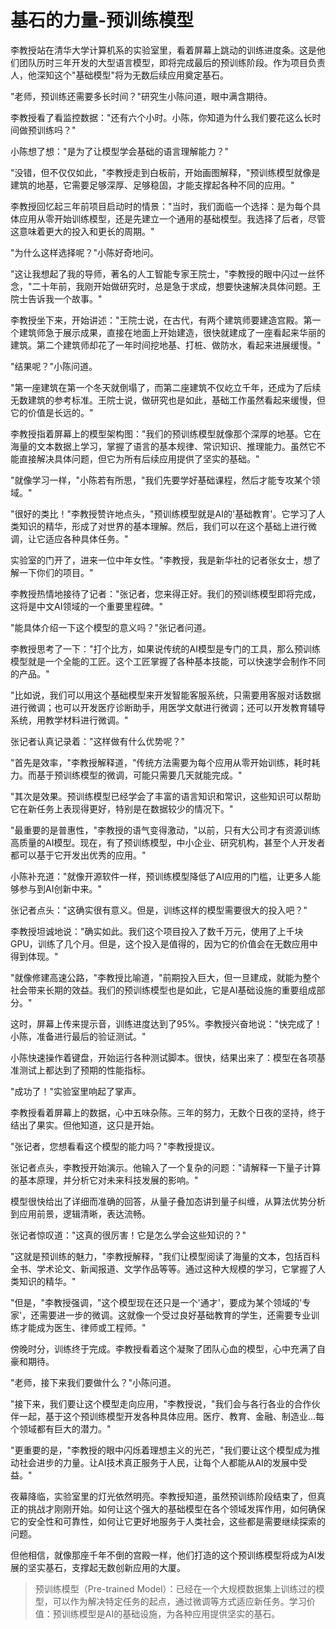 # 基石的力量-预训练模型

李教授站在清华大学计算机系的实验室里，看着屏幕上跳动的训练进度条。这是他们团队历时三年开发的大型语言模型，即将完成最后的预训练阶段。作为项目负责人，他深知这个"基础模型"将为无数后续应用奠定基石。

"老师，预训练还需要多长时间？"研究生小陈问道，眼中满含期待。

李教授看了看监控数据："还有六个小时。小陈，你知道为什么我们要花这么长时间做预训练吗？"

小陈想了想："是为了让模型学会基础的语言理解能力？"

"没错，但不仅仅如此，"李教授走到白板前，开始画图解释，"预训练模型就像是建筑的地基，它需要足够深厚、足够稳固，才能支撑起各种不同的应用。"

李教授回忆起三年前项目启动时的情景："当时，我们面临一个选择：是为每个具体应用从零开始训练模型，还是先建立一个通用的基础模型。我选择了后者，尽管这意味着更大的投入和更长的周期。"

"为什么这样选择呢？"小陈好奇地问。

"这让我想起了我的导师，著名的人工智能专家王院士，"李教授的眼中闪过一丝怀念，"二十年前，我刚开始做研究时，总是急于求成，想要快速解决具体问题。王院士告诉我一个故事。"

李教授坐下来，开始讲述："王院士说，在古代，有两个建筑师要建造宫殿。第一个建筑师急于展示成果，直接在地面上开始建造，很快就建成了一座看起来华丽的建筑。第二个建筑师却花了一年时间挖地基、打桩、做防水，看起来进展缓慢。"

"结果呢？"小陈问道。

"第一座建筑在第一个冬天就倒塌了，而第二座建筑不仅屹立千年，还成为了后续无数建筑的参考标准。王院士说，做研究也是如此，基础工作虽然看起来缓慢，但它的价值是长远的。"

李教授指着屏幕上的模型架构图："我们的预训练模型就像那个深厚的地基。它在海量的文本数据上学习，掌握了语言的基本规律、常识知识、推理能力。虽然它不能直接解决具体问题，但它为所有后续应用提供了坚实的基础。"

"就像学习一样，"小陈若有所思，"我们先要学好基础课程，然后才能专攻某个领域。"

"很好的类比！"李教授赞许地点头，"预训练模型就是AI的'基础教育'。它学习了人类知识的精华，形成了对世界的基本理解。然后，我们可以在这个基础上进行微调，让它适应各种具体任务。"

实验室的门开了，进来一位中年女性。"李教授，我是新华社的记者张女士，想了解一下你们的项目。"

李教授热情地接待了记者："张记者，您来得正好。我们的预训练模型即将完成，这将是中文AI领域的一个重要里程碑。"

"能具体介绍一下这个模型的意义吗？"张记者问道。

李教授思考了一下："打个比方，如果说传统的AI模型是专门的工具，那么预训练模型就是一个全能的工匠。这个工匠掌握了各种基本技能，可以快速学会制作不同的产品。"

"比如说，我们可以用这个基础模型来开发智能客服系统，只需要用客服对话数据进行微调；也可以开发医疗诊断助手，用医学文献进行微调；还可以开发教育辅导系统，用教学材料进行微调。"

张记者认真记录着："这样做有什么优势呢？"

"首先是效率，"李教授解释道，"传统方法需要为每个应用从零开始训练，耗时耗力。而基于预训练模型的微调，可能只需要几天就能完成。"

"其次是效果。预训练模型已经学会了丰富的语言知识和常识，这些知识可以帮助它在新任务上表现得更好，特别是在数据较少的情况下。"

"最重要的是普惠性，"李教授的语气变得激动，"以前，只有大公司才有资源训练高质量的AI模型。现在，有了预训练模型，中小企业、研究机构，甚至个人开发者都可以基于它开发出优秀的应用。"

小陈补充道："就像开源软件一样，预训练模型降低了AI应用的门槛，让更多人能够参与到AI创新中来。"

张记者点头："这确实很有意义。但是，训练这样的模型需要很大的投入吧？"

李教授坦诚地说："确实如此。我们这个项目投入了数千万元，使用了上千块GPU，训练了几个月。但是，这个投入是值得的，因为它的价值会在无数应用中得到体现。"

"就像修建高速公路，"李教授比喻道，"前期投入巨大，但一旦建成，就能为整个社会带来长期的效益。我们的预训练模型也是如此，它是AI基础设施的重要组成部分。"

这时，屏幕上传来提示音，训练进度达到了95%。李教授兴奋地说："快完成了！小陈，准备进行最后的验证测试。"

小陈快速操作着键盘，开始运行各种测试脚本。很快，结果出来了：模型在各项基准测试上都达到了预期的性能指标。

"成功了！"实验室里响起了掌声。

李教授看着屏幕上的数据，心中五味杂陈。三年的努力，无数个日夜的坚持，终于结出了果实。但他知道，这只是开始。

"张记者，您想看看这个模型的能力吗？"李教授提议。

张记者点头，李教授开始演示。他输入了一个复杂的问题："请解释一下量子计算的基本原理，并分析它对未来科技发展的影响。"

模型很快给出了详细而准确的回答，从量子叠加态讲到量子纠缠，从算法优势分析到应用前景，逻辑清晰，表达流畅。

张记者惊叹道："这真的很厉害！它是怎么学会这些知识的？"

"这就是预训练的魅力，"李教授解释，"我们让模型阅读了海量的文本，包括百科全书、学术论文、新闻报道、文学作品等等。通过这种大规模的学习，它掌握了人类知识的精华。"

"但是，"李教授强调，"这个模型现在还只是一个'通才'，要成为某个领域的'专家'，还需要进一步的微调。这就像一个受过良好基础教育的学生，还需要专业训练才能成为医生、律师或工程师。"

傍晚时分，训练终于完成。李教授看着这个凝聚了团队心血的模型，心中充满了自豪和期待。

"老师，接下来我们要做什么？"小陈问道。

"接下来，我们要让这个模型走向应用，"李教授说，"我们会与各行各业的合作伙伴一起，基于这个预训练模型开发各种具体应用。医疗、教育、金融、制造业...每个领域都有巨大的潜力。"

"更重要的是，"李教授的眼中闪烁着理想主义的光芒，"我们要让这个模型成为推动社会进步的力量。让AI技术真正服务于人民，让每个人都能从AI的发展中受益。"

夜幕降临，实验室里的灯光依然明亮。李教授知道，虽然预训练阶段结束了，但真正的挑战才刚刚开始。如何让这个强大的基础模型在各个领域发挥作用，如何确保它的安全性和可靠性，如何让它更好地服务于人类社会，这些都是需要继续探索的问题。

但他相信，就像那座千年不倒的宫殿一样，他们打造的这个预训练模型将成为AI发展的坚实基石，支撑起无数创新应用的大厦。

> 预训练模型（Pre-trained Model）：已经在一个大规模数据集上训练过的模型，可以作为解决特定任务的起点，通过微调等方式适应新任务。学习价值：预训练模型是AI的基础设施，为各种应用提供坚实的基石。 